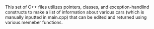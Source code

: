 This set of C++ files utilizes pointers, classes, and exception-handlind constructs 
to make a list of information about various cars (which is manually inputted in main.cpp)
that can be edited and returned using various memeber functions.
